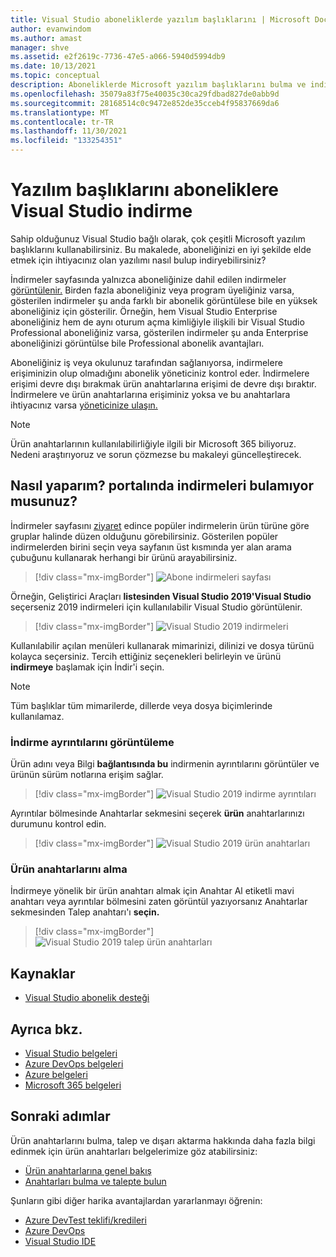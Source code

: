```yaml
---
title: Visual Studio aboneliklerde yazılım başlıklarını | Microsoft Docs
author: evanwindom
ms.author: amast
manager: shve
ms.assetid: e2f2619c-7736-47e5-a066-5940d5994db9
ms.date: 10/13/2021
ms.topic: conceptual
description: Aboneliklerde Microsoft yazılım başlıklarını bulma ve indirmeyi Visual Studio öğrenin
ms.openlocfilehash: 35079a83f75e40035c30ca29fdbad827de0abb9d
ms.sourcegitcommit: 28168514c0c9472e852de35cceb4f95837669da6
ms.translationtype: MT
ms.contentlocale: tr-TR
ms.lasthandoff: 11/30/2021
ms.locfileid: "133254351"
---
```

# <a name="downloading-software-titles-in-visual-studio-subscriptions"></a>Yazılım başlıklarını aboneliklere Visual Studio indirme
Sahip olduğunuz Visual Studio bağlı olarak, çok çeşitli Microsoft yazılım başlıklarını kullanabilirsiniz.  Bu makalede, aboneliğinizi en iyi şekilde elde etmek için ihtiyacınız olan yazılımı nasıl bulup indiryebilirsiniz? 

İndirmeler sayfasında yalnızca aboneliğinize dahil edilen indirmeler [görüntülenir.](https://my.visualstudio.com/downloads/featured)  Birden fazla aboneliğiniz veya program üyeliğiniz varsa, gösterilen  indirmeler şu anda farklı bir abonelik görüntülese bile en yüksek aboneliğiniz için gösterilir.  Örneğin, hem Visual Studio Enterprise aboneliğiniz hem de aynı oturum açma kimliğiyle ilişkili bir Visual Studio Professional aboneliğiniz varsa, gösterilen indirmeler şu anda Enterprise aboneliğinizi görüntülse bile Professional  abonelik avantajları.  

Aboneliğiniz iş veya okulunuz tarafından sağlanıyorsa, indirmelere erişiminizin olup olmadığını abonelik yöneticiniz kontrol eder. İndirmelere erişimi devre dışı bırakmak ürün anahtarlarına erişimi de devre dışı bıraktır. İndirmelere ve ürün anahtarlarına erişiminiz yoksa ve bu anahtarlara ihtiyacınız varsa [yöneticinize ulaşın.](contact-my-admin.md)

> [!NOTE]
> Ürün anahtarlarının kullanılabilirliğiyle ilgili bir Microsoft 365 biliyoruz.  Nedeni araştırıyoruz ve sorun çözmezse bu makaleyi güncelleştirecek. 

## <a name="how-do-i-find-downloads-in-the-subscriber-portal"></a>Nasıl yaparım? portalında indirmeleri bulamıyor musunuz?
İndirmeler sayfasını [ziyaret](https://my.visualstudio.com/downloads/featured?wt.mc_id=o~msft~docs) edince popüler indirmelerin ürün türüne göre gruplar halinde düzen olduğunu görebilirsiniz.  Gösterilen popüler indirmelerden birini seçin veya sayfanın üst kısmında yer alan arama çubuğunu kullanarak herhangi bir ürünü arayabilirsiniz.
> [!div class="mx-imgBorder"]
> ![Abone indirmeleri sayfası](_img/subscriber-downloads/subscriber-downloads-resized.png "en popüler indirmeler, İndirmeler dikey penceresi'nin seçilmelerinde görüntülenir.")

Örneğin, Geliştirici Araçları **listesinden Visual Studio 2019'Visual Studio** seçerseniz 2019 indirmeleri için kullanılabilir Visual Studio görüntülenir.
> [!div class="mx-imgBorder"]
> ![Visual Studio 2019 indirmeleri](_img/subscriber-downloads/vs2019-product-list.png "Bir ürün seçerek kullanılabilir sürümlerin listesi görüntülenir.")

Kullanılabilir açılan menüleri kullanarak mimarinizi, dilinizi ve dosya türünü kolayca seçersiniz. Tercih ettiğiniz seçenekleri belirleyin ve ürünü **indirmeye** başlamak için İndir'i seçin.

> [!NOTE]
> Tüm başlıklar tüm mimarilerde, dillerde veya dosya biçimlerinde kullanılamaz.  

### <a name="displaying-download-details"></a>İndirme ayrıntılarını görüntüleme
Ürün adını veya Bilgi **bağlantısında bu** indirmenin ayrıntılarını görüntüler ve ürünün sürüm notlarına erişim sağlar.
> [!div class="mx-imgBorder"]
> ![Visual Studio 2019 indirme ayrıntıları](_img/subscriber-downloads/vs2019-info.png "Bilgi sekmesi indirmeyle ilgili bilgileri görüntüler ve sürüm notlarına erişim sağlar.")

Ayrıntılar bölmesinde Anahtarlar sekmesini seçerek **ürün** anahtarlarınızı durumunu kontrol edin.
> [!div class="mx-imgBorder"]
> ![Visual Studio 2019 ürün anahtarları](_img/subscriber-downloads/vs2019-keys.png "Anahtarlar sekmesi, kaç anahtara sahip olduğunu gösterir ve kullanılabilir anahtarları talep etmek için size izin verir.")

### <a name="obtaining-product-keys"></a>Ürün anahtarlarını alma
İndirmeye yönelik bir ürün anahtarı almak için Anahtar Al  etiketli mavi anahtarı veya ayrıntılar bölmesini  zaten görüntül yazıyorsanız Anahtarlar sekmesinden Talep anahtarı'ı **seçin.**
> [!div class="mx-imgBorder"]
> ![Visual Studio 2019 talep ürün anahtarları](_img/subscriber-downloads/vs2019-claim-keys.png "Kalan anahtarları talep etmek için Talep Anahtarı'ı seçin.")

## <a name="resources"></a>Kaynaklar
- [Visual Studio abonelik desteği](https://my.visualstudio.com/gethelp)

## <a name="see-also"></a>Ayrıca bkz.
- [Visual Studio belgeleri](/visualstudio/)
- [Azure DevOps belgeleri](/azure/devops/)
- [Azure belgeleri](/azure/)
- [Microsoft 365 belgeleri](/microsoft-365/)

## <a name="next-steps"></a>Sonraki adımlar
Ürün anahtarlarını bulma, talep ve dışarı aktarma hakkında daha fazla bilgi edinmek için ürün anahtarları belgelerimize göz atabilirsiniz:
- [Ürün anahtarlarına genel bakış](product-keys.md)
- [Anahtarları bulma ve talepte bulun](find-keys.md)

Şunların gibi diğer harika avantajlardan yararlanmayı öğrenin:
- [Azure DevTest teklifi/kredileri](/azure/devtest/offer/)
- [Azure DevOps](vs-azure-devops.md)
- [Visual Studio IDE](vs-ide-benefit.md)